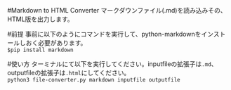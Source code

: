 #Markdown to HTML Converter
マークダウンファイル(.md)を読み込みその、HTML版を出力します。

#前提
事前に以下のようにコマンドを実行して、python-markdownをインストールしおく必要があります。  
`$pip install markdown`

#使い方
ターミナルにて以下を実行してください。inputfileの拡張子は`.md`、outputfileの拡張子は`.html`にしてください。  
`python3 file-converter.py markdown inputfile outputfile`
